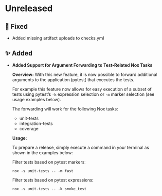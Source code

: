 # Unreleased

## 🐞 Fixed
* Added missing artifact uploads to checks.yml  

## ✨ Added
* **Added Support for Argument Forwarding to Test-Related Nox Tasks**

    **Overview:**
    With this new feature, it is now possible to forward additional arguments to the application (pytest) that executes the tests.

    For example this feature now allows for easy execution of a subset of tests using pytest’s `-k` expression selection or `-m` marker selection (see usage examples below).

    The forwarding will work for the following Nox tasks:
    - unit-tests
    - integration-tests
    - coverage

    **Usage:**

    To prepare a release, simply execute a command in your terminal as shown in the examples below:

    Filter tests based on pytest markers:
    ```shell
    nox -s unit-tests -- -m fast 
    ```

    Filter tests based on pytest expressions:
    ```shell
    nox -s unit-tests -- -k smoke_test 
    ```
